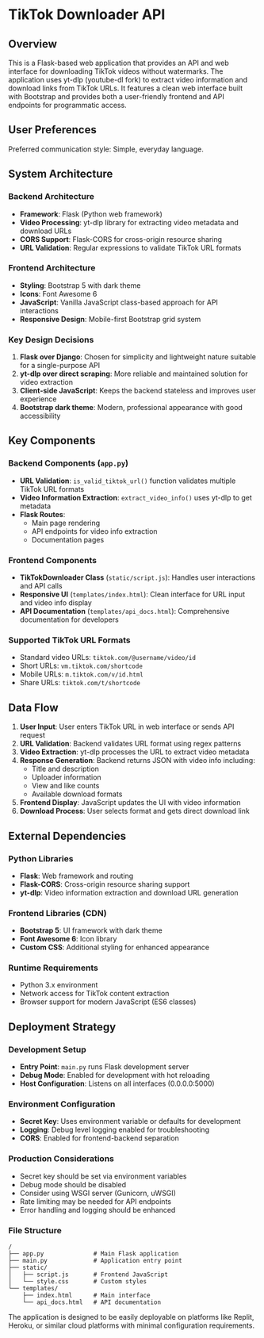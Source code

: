 # TikTok Downloader API

## Overview

This is a Flask-based web application that provides an API and web interface for downloading TikTok videos without watermarks. The application uses yt-dlp (youtube-dl fork) to extract video information and download links from TikTok URLs. It features a clean web interface built with Bootstrap and provides both a user-friendly frontend and API endpoints for programmatic access.

## User Preferences

Preferred communication style: Simple, everyday language.

## System Architecture

### Backend Architecture
- **Framework**: Flask (Python web framework)
- **Video Processing**: yt-dlp library for extracting video metadata and download URLs
- **CORS Support**: Flask-CORS for cross-origin resource sharing
- **URL Validation**: Regular expressions to validate TikTok URL formats

### Frontend Architecture
- **Styling**: Bootstrap 5 with dark theme
- **Icons**: Font Awesome 6
- **JavaScript**: Vanilla JavaScript class-based approach for API interactions
- **Responsive Design**: Mobile-first Bootstrap grid system

### Key Design Decisions
1. **Flask over Django**: Chosen for simplicity and lightweight nature suitable for a single-purpose API
2. **yt-dlp over direct scraping**: More reliable and maintained solution for video extraction
3. **Client-side JavaScript**: Keeps the backend stateless and improves user experience
4. **Bootstrap dark theme**: Modern, professional appearance with good accessibility

## Key Components

### Backend Components (`app.py`)
- **URL Validation**: `is_valid_tiktok_url()` function validates multiple TikTok URL formats
- **Video Information Extraction**: `extract_video_info()` uses yt-dlp to get metadata
- **Flask Routes**: 
  - Main page rendering
  - API endpoints for video info extraction
  - Documentation pages

### Frontend Components
- **TikTokDownloader Class** (`static/script.js`): Handles user interactions and API calls
- **Responsive UI** (`templates/index.html`): Clean interface for URL input and video info display
- **API Documentation** (`templates/api_docs.html`): Comprehensive documentation for developers

### Supported TikTok URL Formats
- Standard video URLs: `tiktok.com/@username/video/id`
- Short URLs: `vm.tiktok.com/shortcode`
- Mobile URLs: `m.tiktok.com/v/id.html`
- Share URLs: `tiktok.com/t/shortcode`

## Data Flow

1. **User Input**: User enters TikTok URL in web interface or sends API request
2. **URL Validation**: Backend validates URL format using regex patterns
3. **Video Extraction**: yt-dlp processes the URL to extract video metadata
4. **Response Generation**: Backend returns JSON with video info including:
   - Title and description
   - Uploader information
   - View and like counts
   - Available download formats
5. **Frontend Display**: JavaScript updates the UI with video information
6. **Download Process**: User selects format and gets direct download link

## External Dependencies

### Python Libraries
- **Flask**: Web framework and routing
- **Flask-CORS**: Cross-origin resource sharing support
- **yt-dlp**: Video information extraction and download URL generation

### Frontend Libraries (CDN)
- **Bootstrap 5**: UI framework with dark theme
- **Font Awesome 6**: Icon library
- **Custom CSS**: Additional styling for enhanced appearance

### Runtime Requirements
- Python 3.x environment
- Network access for TikTok content extraction
- Browser support for modern JavaScript (ES6 classes)

## Deployment Strategy

### Development Setup
- **Entry Point**: `main.py` runs Flask development server
- **Debug Mode**: Enabled for development with hot reloading
- **Host Configuration**: Listens on all interfaces (0.0.0.0:5000)

### Environment Configuration
- **Secret Key**: Uses environment variable or defaults for development
- **Logging**: Debug level logging enabled for troubleshooting
- **CORS**: Enabled for frontend-backend separation

### Production Considerations
- Secret key should be set via environment variables
- Debug mode should be disabled
- Consider using WSGI server (Gunicorn, uWSGI)
- Rate limiting may be needed for API endpoints
- Error handling and logging should be enhanced

### File Structure
```
/
├── app.py              # Main Flask application
├── main.py             # Application entry point
├── static/
│   ├── script.js       # Frontend JavaScript
│   └── style.css       # Custom styles
└── templates/
    ├── index.html      # Main interface
    └── api_docs.html   # API documentation
```

The application is designed to be easily deployable on platforms like Replit, Heroku, or similar cloud platforms with minimal configuration requirements.